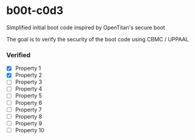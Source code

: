 # b00t-c0d3
Simplified initial boot code inspired by OpenTitan's secure boot

The goal is to verify the security of the boot code using CBMC / UPPAAL

### Verified
- [x] Property 1
- [x] Property 2
- [ ] Property 3
- [ ] Property 4
- [ ] Property 5
- [ ] Property 6
- [ ] Property 7
- [ ] Property 8
- [ ] Property 9
- [ ] Property 10
